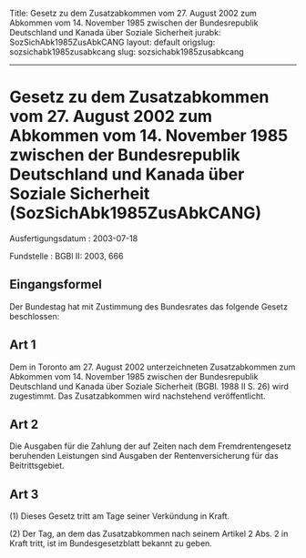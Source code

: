 Title: Gesetz zu dem Zusatzabkommen vom 27. August 2002 zum Abkommen vom 14. November
  1985 zwischen der Bundesrepublik Deutschland und Kanada über Soziale Sicherheit
jurabk: SozSichAbk1985ZusAbkCANG
layout: default
origslug: sozsichabk1985zusabkcang
slug: sozsichabk1985zusabkcang

---

# Gesetz zu dem Zusatzabkommen vom 27. August 2002 zum Abkommen vom 14. November 1985 zwischen der Bundesrepublik Deutschland und Kanada über Soziale Sicherheit (SozSichAbk1985ZusAbkCANG)

Ausfertigungsdatum
:   2003-07-18

Fundstelle
:   BGBl II: 2003, 666



## Eingangsformel

Der Bundestag hat mit Zustimmung des Bundesrates das folgende Gesetz
beschlossen:


## Art 1

Dem in Toronto am 27. August 2002 unterzeichneten Zusatzabkommen zum
Abkommen vom 14. November 1985 zwischen der Bundesrepublik Deutschland
und Kanada über Soziale Sicherheit (BGBl. 1988 II S. 26) wird
zugestimmt. Das Zusatzabkommen wird nachstehend veröffentlicht.


## Art 2

Die Ausgaben für die Zahlung der auf Zeiten nach dem Fremdrentengesetz
beruhenden Leistungen sind Ausgaben der Rentenversicherung für das
Beitrittsgebiet.


## Art 3

(1) Dieses Gesetz tritt am Tage seiner Verkündung in Kraft.

(2) Der Tag, an dem das Zusatzabkommen nach seinem Artikel 2 Abs. 2 in
Kraft tritt, ist im Bundesgesetzblatt bekannt zu geben.

